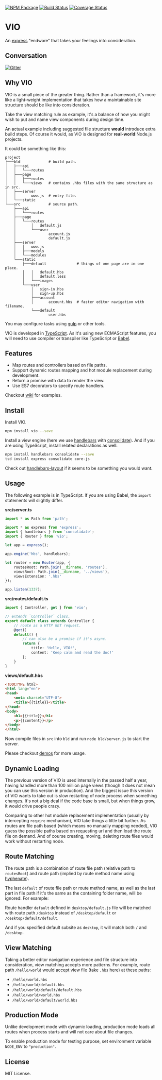 [![NPM Package](https://badge.fury.io/js/vio.svg)](https://www.npmjs.com/package/vio)
[![Build Status](https://travis-ci.org/vilic/vio.svg)](https://travis-ci.org/vilic/vio) 
[![Coverage Status](https://coveralls.io/repos/vilic/vio/badge.svg?branch=master&service=github)](https://coveralls.io/github/vilic/vio?branch=master)

# VIO

An [express](http://expressjs.com/) "endware" that takes your feelings into consideration.

## Conversation

[![Gitter](https://badges.gitter.im/Join%20Chat.svg)](https://gitter.im/vilic/vio?utm_source=badge&utm_medium=badge&utm_campaign=pr-badge)

## Why VIO

VIO is a small piece of the greater thing. Rather than a framework, it's more like a light-weight implementation that takes how a maintainable site structure should be like into consideration.

Take the view matching rule as example, it's a balance of how you might wish to put and name view components during design time.

An actual example including suggested file structure **would** introduce extra build steps. Of course it would, as VIO is designed for **real-world** Node.js projects.

It could be something like this:

```text
project
├───bld             # build path.
│   ├───api
│   │   └───routes
│   ├───page
│   │   ├───routes 
│   │   └───views   # contains .hbs files with the same structure as in src.
│   ├───server
│   │       www.js  # entry file.
│   └───static
└───src             # source path.
    ├───api
    │   └───routes
    ├───page
    │   └───routes
    │       │   default.js
    │       └───user
    │               account.js
    │               default.js
    ├───server
    │   │   www.js
    │   ├───models
    │   └───modules
    └───static
        ├───default              # things of one page are in one place.
        │   │   default.hbs
        │   │   default.less
        │   └───images
        └───user
            │   sign-in.hbs
            │   sign-up.hbs
            ├───account
            │       account.hbs  # faster editor navigation with filename.
            └───default
                    user.hbs
```

You may configure tasks using [gulp](http://gulpjs.com/) or other tools.

VIO is developed in [TypeScript](http://www.typescriptlang.org/).
As it's using new ECMAScript features, you will need to use compiler or transpiler like TypeScript or [Babel](https://babeljs.io/).

## Features

- Map routes and controllers based on file paths.
- Support dynamic routes mapping and hot module replacement during development.
- Return a promise with data to render the view.
- Use ES7 decorators to specify route handlers.

Checkout [wiki](https://github.com/vilic/vio/wiki) for examples.

## Install

Install VIO.

```sh
npm install vio --save
```

Install a view engine (here we use [handlebars](http://handlebarsjs.com/) with [consolidate](https://github.com/tj/consolidate.js)). And if you are using TypeScript, install related declarations as well.

```sh
npm install handlebars consolidate --save
tsd install express consolidate core-js
```

Check out [handlebars-layout](https://github.com/vilic/handlebars-layout) if it seems to be something you would want.

## Usage

The following example is in TypeScript. If you are using Babel, the `import` statements will slightly differ. 

**src/server.ts**

```ts
import * as Path from 'path';

import * as express from 'express';
import { handlebars } from 'consolidate';
import { Router } from 'vio';

let app = express();

app.engine('hbs', handlebars);

let router = new Router(app, {
    routesRoot: Path.join(__dirname, 'routes'),
    viewsRoot: Path.join(__dirname, '../views'),
    viewsExtension: '.hbs'
});

app.listen(1337);
```

**src/routes/default.ts**

```ts
import { Controller, get } from 'vio';

// extends `Controller` class.
export default class extends Controller {
    // route as a HTTP GET request.
    @get()
    default() {
        // can also be a promise if it's async.
        return {
            title: 'Hello, VIO!',
            content: 'Keep calm and read the doc!'
        };
    }
}
```

**views/default.hbs**

```html
<!DOCTYPE html>
<html lang="en">
<head>
    <meta charset="UTF-8">
    <title>{{title}}</title>
</head>
<body>
    <h1>{{title}}</h1>
    <p>{{content}}</p>
</body>
</html>
```

Now compile files in `src` into `bld` and run `node bld/server.js` to start the server.

Please checkout [demos](https://github.com/vilic/vio-demos) for more usage.

## Dynamic Loading

The previous version of VIO is used internally in the passed half a year, having handled more than 100 million page views (though it does not mean you can use this version in production). And the biggest issue this version of VIO wants to take out is slow restarting of node process when something changes. It's not a big deal if the code base is small, but when things grow, it would drive people crazy.

Comparing to other hot module replacement implementation (usually by intercepting `require` mechanism), VIO take things a little bit further. As routes are file path based (which means no manually mapping needed), VIO guess the possible paths based on requesting url and then load the route file on demand. And of course creating, moving, deleting route files would work without restarting node.

## Route Matching

The route path is a combination of route file path (relative path to `routesRoot`) and route path (implied by route method name using [hyphenate](https://github.com/vilic/hyphenate)).

The last `default` of route file path or route method name, as well as the last part in file path if it's the same as the containing folder name, will be ignored. For example:

Route handler `default` defined in `desktop/default.js` file will be matched with route path `/desktop` instead of `/desktop/default` or `/desktop/default/default`.

And if you specified default subsite as `desktop`, it will match both `/` and `/desktop`.

## View Matching

Taking a better editor navigation experience and file structure into consideration, view matching accepts more patterns. For example, route path `/hello/world` would accept view file (take `.hbs` here) at these paths:

- `/hello/world.hbs`
- `/hello/world/default.hbs`
- `/hello/world/default/default.hbs`
- `/hello/world/world.hbs`
- `/hello/world/default/world.hbs`

## Production Mode

Unlike development mode with dynamic loading, production mode loads all routes when process starts and will not care about file changes.

To enable production mode for testing purpose, set environment variable `NODE_ENV` to `"production"`.

## License

MIT License.
